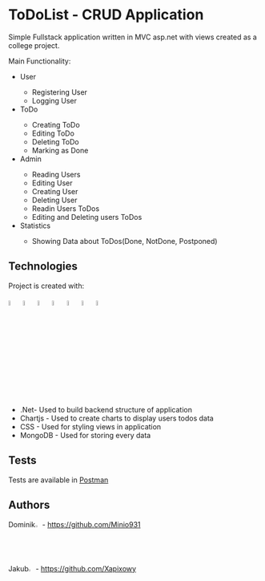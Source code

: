 
# ToDoList - CRUD Application
Simple Fullstack application written in MVC asp.net with views created as a college project.

Main Functionality:
<ul>
<li>User</li>
    <ul>
        <li>Registering User</li>
        <li>Logging User</li>
    </ul>
<li>ToDo</li>
    <ul>
        <li>Creating ToDo</li>
        <li>Editing ToDo</li>
        <li>Deleting ToDo</li>
        <li>Marking as Done</li>
    </ul>
<li>Admin</li>
    <ul> 
        <li>Reading Users</li>
        <li>Editing User</li>
        <li>Creating User</li>
        <li>Deleting User</li>
        <li>Readin Users ToDos</li>
        <li>Editing and Deleting users ToDos</li>
    </ul>
 <li>Statistics</li>
    <ul>
        <li>Showing Data about ToDos(Done, NotDone, Postponed)</li>
    </ul>
</ul>





## Technologies
Project is created with:<br><br>
<img src="https://skillicons.dev/icons?i=cs" width="5%"/> <img src="https://skillicons.dev/icons?i=dotnet" width="5%"/> <img src="https://skills.thijs.gg/icons?i=html" width="5%"> <img src="https://skills.thijs.gg/icons?i=css" width="5%"> <img src="https://skills.thijs.gg/icons?i=js" width="5%"> <img src="https://camo.githubusercontent.com/9be0208aa516b4d1976412d27e9f73d851ea253f8ee005a0b600939f841bba8b/68747470733a2f2f7777772e63686172746a732e6f72672f6d656469612f6c6f676f2d7469746c652e737667" width="5%"/> <img src="https://skillicons.dev/icons?i=mongodb" width="5%"/> <br>

* .Net- Used to build backend structure of application
* Chartjs - Used to create charts to display users todos data <br>
* CSS - Used for styling views in application
* MongoDB - Used for storing every data

## Tests
Tests are available in <a href="https://github.com/Xapixowy/ToDo-List-with-additions/blob/dev/Test%20Users.postman_collection.json">Postman</a>
 
## Authors
Dominik<img src="https://skillicons.dev/icons?i=github" width="2%"/> - https://github.com/Minio931 <br>
Jakub<img src="https://skillicons.dev/icons?i=github" width="2%"/> - https://github.com/Xapixowy 
